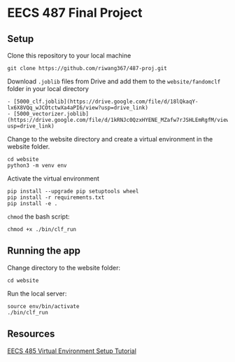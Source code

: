 # EECS 487 Final Project

## Setup
Clone this repository to your local machine

	git clone https://github.com/riwang367/487-proj.git

Download `.joblib` files from Drive and add them to the `website/fandomclf` folder in your local directory
	
 	- [5000_clf.joblib](https://drive.google.com/file/d/18lQkaqY-lx6X8VQq_wJCOtctwXa4aPI6/view?usp=drive_link)
    - [5000_vectorizer.joblib](https://drive.google.com/file/d/1kRNJc0QzxHYENE_MZafw7rJSHLEmRgfM/view?usp=drive_link)

Change to the website directory and create a virtual environment in the website folder.
   
    cd website
    python3 -m venv env

Activate the virtual environment

    pip install --upgrade pip setuptools wheel
    pip install -r requirements.txt
    pip install -e .

`chmod` the bash script:

    chmod +x ./bin/clf_run

## Running the app
Change directory to the website folder:
	
 	cd website

Run the local server:

	source env/bin/activate
    ./bin/clf_run
    

## Resources
[EECS 485 Virtual Environment Setup Tutorial](https://eecs485staff.github.io/p1-insta485-static/setup_virtual_env.html)
